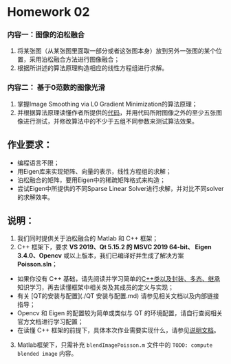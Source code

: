 # Homework 02

### 内容一：图像的泊松融合
1. 将某张图（从某张图⾥⾯取⼀部分或者这张图本身）放到另外⼀张图的某个位置，采⽤泊松融合⽅法进⾏图像融合；
2. 根据所讲述的算法原理构造相应的线性⽅程组进⾏求解。


### 内容二： 基于0范数的图像光滑
1. 掌握Image Smoothing via L0 Gradient Minimization的算法原理；
2. 并根据算法原理读懂作者所提供的[代码](http://www.cse.cuhk.edu.hk/~leojia/projects/L0smoothing/L0smoothing.zip)，并⽤代码所附图像之外的⾄少五张图像进⾏测试，并修改算法中的不少于五组不同参数来测试算法效果。

## 作业要求：
- 编程语⾔不限；
- ⽤Eigen库来实现矩阵、向量的表示，线性⽅程组的求解；
- 泊松融合的矩阵，要⽤Eigen中的稀疏矩阵格式来构造；
- 尝试Eigen中所提供的不同Sparse Linear Solver进⾏求解，并对⽐不同solver的求解效率。

## 说明：
1. 我们同时提供关于泊松融合的 Matlab 和 C++ 框架；
2. C++ 框架下，要求 **VS 2019、Qt 5.15.2 的 MSVC 2019 64-bit、 Eigen 3.4.0、Opencv** 或以上版本，我们已编译好并生成了解决方案 **Poisson.sln**；
- 如果你没有 C++ 基础，请先阅读并学习简单的[C++类以及封装、多态、继承](./C++学习笔记.md)知识学习，再去读懂框架中相关类及其成员的定义与实现；
- 有关 [QT的安装与配置](./QT 安装与配置.md) 请参见相关文档以及内部链接指导；
- Opencv 和 Eigen 的配置较为简单或类似与 QT 的环境配置，请自行查阅相关官方文档进行学习配置；
- 在读懂 C++ 框架的前提下，具体本次作业需要实现什么，请参见[说明文档](./代码框架说明及待做事项.md)。
3. Matlab框架下，只需补充 `blendImagePoisson.m` 文件中的 `TODO: compute blended image` 内容。
